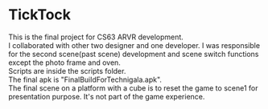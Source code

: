 # TickTock
This is the final project for CS63 ARVR development. <br>
I collaborated with other two designer and one developer. I was responsible for the second scene(past scene) development and scene switch functions except the photo frame and oven.<br>
Scripts are inside the scripts folder. <br>
The final apk is "FinalBuildForTechnigala.apk". <br>
The final scene on a platform with a cube is to reset the game to scene1 for presentation purpose. It's not part of the game experience.
